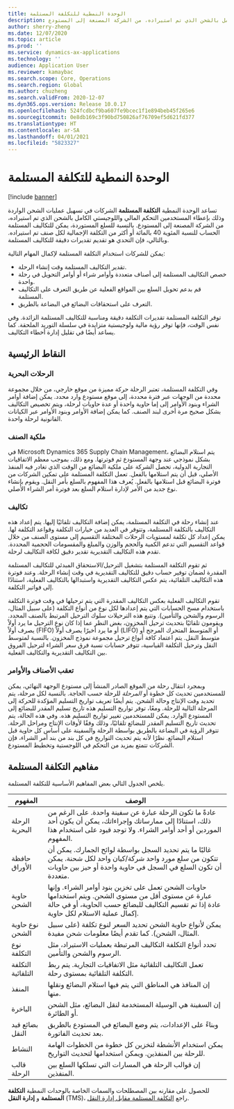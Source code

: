 ```yaml
---
title: الوحدة النمطية للتكلفة المستلمة
description: تساعد الوحدة النمطية التكلفة المستلمة الشركات في تسهيل عمليات الشحن الواردة وذلك بإعطاء المستخدمين التحكم المالي واللوجيستي الكامل بالشحن الذي تم استيراده، من الشركة المصنعة إلى المستودع.
author: sherry-zheng
ms.date: 12/07/2020
ms.topic: article
ms.prod: ''
ms.service: dynamics-ax-applications
ms.technology: ''
audience: Application User
ms.reviewer: kamaybac
ms.search.scope: Core, Operations
ms.search.region: Global
ms.author: chuzheng
ms.search.validFrom: 2020-12-07
ms.dyn365.ops.version: Release 10.0.17
ms.openlocfilehash: 524fcdbcf9ba607fe9bcec1f1e894beb45f265e6
ms.sourcegitcommit: 0e8db169c3f90bd750826af76709ef5d621fd377
ms.translationtype: HT
ms.contentlocale: ar-SA
ms.lasthandoff: 04/01/2021
ms.locfileid: "5823327"
---
```

# <a name="landed-cost-module"></a>الوحدة النمطية للتكلفة المستلمة

[!include [banner](../../includes/banner.md)]

تساعد الوحدة النمطية **التكلفة المستلمة** الشركات في تسهيل عمليات الشحن الواردة وذلك بإعطاء المستخدمين التحكم المالي واللوجيستي الكامل بالشحن الذي تم استيراده، من الشركة المصنعة إلى المستودع. بالنسبة للسلع المستوردة، يمكن للتكاليف المستلمة الحساب للنسبة المئوية 40 بالمائة أو أكثر من التكلفة الإجمالية لكل صنف تم استيراده. وبالتالي، فإن التحدي هو تقديم تقديرات دقيقة للتكاليف المستلمة.

يمكن للشركات استخدام التكلفة المستلمة لإكمال المهام التالية:

- تقدير التكاليف المستلمة وقت إنشاء الرحلة.
- خصص التكاليف المستلمة إلى أصناف متعددة وأوامر شراء أو أوامر التحويل في رحلة واحدة.
- قم بدعم تحويل السلع بين المواقع الفعلية عن طريق التعرف على التكاليف المستلمة.
- التعرف على استحقاقات البضائع في البضاعة بالطريق.

توفر التكلفة المستلمة تقديرات التكلفة دقيقة ومناسبة للتكاليف المستلمة الزائدة. وفي نفس الوقت، فإنها توفر رؤية مالية ولوجيستية متزايدة في سلسلة التوريد الملحقة. كما يساعد أيضًا في تقليل إدارة أخطاء التكاليف.

## <a name="highlights"></a>النقاط الرئيسية

### <a name="voyages"></a>الرحلات البحرية

وفي التكلفة المستلمة، تعتبر الرحلة حركة مميزة من موقع خارجي، من خلال مجموعة محددة من الوجهات عبر فترة محددة، إلى موقع مستودع وارد محدد. يمكن إضافة أوامر الشراء وبنود الأوامر إلى إما حاوية واحدة أو عدة حاويات لرحلة، ويتم تخصيص التكاليف بشكل صحيح مرة أخرى لبند الصنف. كما يمكن إضافة الأوامر وبنود الأوامر عبر الكيانات القانونية لرحلة واحدة.

### <a name="item-ownership"></a>ملكية الصنف

في Microsoft Dynamics 365 Supply Chain Management، يتم استلام البضائع بشكل نموذجي عند وجهة المستودع ثم فوترتها. ومع ذلك، بموجب معظم الاتفاقيات التجارية الدولية، تحصل الشركة على ملكية البضائع من الوقت الذي تغادر فيه المنفذ الأصلي، قبل أن يتم استلامها بالفعل. تعمل التكلفة المستلمة على تمكين الشركات من فوترة البضائع قبل استلامها بالفعل. يُعرف هذا المفهوم بالسلع بأمر النقل. ويقوم بإنشاء نوع جديد من الأمر لإدارة استلام السلع بعد فوترة أمر الشراء الأصلي.

### <a name="costs"></a>تكاليف

عند إنشاء رحلة في التكلفة المستلمة، يمكن إضافة التكاليف تلقائيًا إليها. يتم إعداد هذه التكاليف بالتكلفة المستلمة، وتتوفر في العديد من خيارات التكلفة وقواعد التكلفة لها. يمكن إعداد كل تكلفة لمستويات الرحلات المختلفة التقسيم إلى مستوى الصنف من خلال قواعد التقسيم التي تدعم الكمية والحجم والوزن والمبلغ والمقسومات الحجمية المحددة. تقدم هذه التكاليف التقديرية تقدير دقيق لكافة التكاليف لرحلة.

ثم تقوم التكلفة المستلمة بتشغيل الترحيل/الاستحقاق المبدئي للتكاليف المستلمة المقدرة لضمان توفير حساب دقيق للتكاليف التقديرية في وقت إنشاء الرحلة. وعند فوترة هذه التكاليف التلقائية، يتم عكس التكاليف التقديرية واستبدالها بالتكاليف الفعلية، استنادًا إلى فواتير التكلفة.

تقوم التكاليف الفعلية بعكس التكاليف المقدرة التي يتم ترحيلها في وقت فوترة التكلفة باستخدام مسح الحسابات التي يتم إعدادها لكل نوع من أنواع التكلفة (على سبيل المثال، الرسوم والشحن والتأمين). وتتبع هذه الترحيلات سلوك الترحيل المرتبط بالصنف المحدد. ويقومون تلقائيًا بتحديث ترحيل المخزون، بغض النظر عما إذا كان نوع الترحيل ما يرد أولاً يصرف أولاً (FIFO) أو ما يرد أخيرًا يصرف أولاً (LIFO) أو المتوسط المتحرك المرجح أو متوسط النقل. يتم اعتماد كافة أنواع ترحيل مجموعة نموذج المخزون. بالنسبة لمتوسط النقل وترحيل التكلفة القياسية، تتوفر حسابات نسبة فرق سعر الشراء لترحيل الفروق بين التكاليف التقديرية والتكاليف الفعلية.

### <a name="item-and-order-tracking"></a>تعقب الأصناف والأوامر

وبمجرد انتقال رحلة من الموقع الصادر المنشأ إلى مستودع الوجهة النهائي، يمكن للمستخدمين تحديث كل خطوة أو *المرحلة* للرحلة حسب الحاجة. بالنسبة لكل مرحلة، يتم تحديد وقت الإنتاج وحالة الشحن. يتم أيضًا تعريف تواريخ التسليم المؤكدة للحركة إلى المرحلة التالية للرحلة. ومعًا، توفر تواريخ التسليم هذه تاريخ تسليم المقدر للبضائع إلى المستودع الوارد. يمكن للمستخدمين تغيير تواريخ التسليم هذه. وفي هذه الحالة، يتم تحديث تاريخ التسليم المقدر للبضائع تلقائيًا، وذلك وفقًا لأوقات الإنتاج ومراحل الرحلة. تتوفر الرؤية في البضاعة بالطريق بواسطة الرحلة والسفينة على أساس كل حاوية قبل استلام البضائع. نظرًا لأنه يتم تحديث التواريخ في كل بند من بند أمر الشراء، فإن الشركات تتمتع بمزيد من التحكم في اللوجستية وتخطيط المستودع.

## <a name="landed-cost-concepts"></a>مفاهيم التكلفة المستلمة

يلخص الجدول التالي بعض المفاهيم الأساسية للتكلفة المستلمة.

| المفهوم | الوصف |
|---|---|
| الرحلة البحرية | عادةً ما تكون الرحلة عبارة عن سفينة واحدة. على الرغم من ذلك، استنادًا إلى ممارساتك وإجراءاتك، يمكن أن يكون أحد الموردين أو أحد أوامر الشراء. ولا توجد قيود على استخدام هذا المفهوم. |
| حافظة الأوراق | غالبًا ما يتم تحديد السجل بواسطة لوائح الجمارك. يمكن أن تتكون من سلع مورد واحد شركة/كيان واحد لكل شحنة. يمكن أن تكون السلع في السجل في حاوية واحدة أو حيز بين حاويات متعددة. |
| حاوية الشحن | حاويات الشحن تعمل على تخزين بنود أوامر الشراء. وإنها عبارة عن مستوى أقل من مستوى الشحن. ويتم استخدامها عادة إذا تم تقسيم التكاليف للبضائع حسب الحاوية، أو في حالة إكمال عملية الاستلام لكل حاوية. |
| نوع حاوية الشحن | يمكن لأنواع حاوية الشحن تحديد السعر لنوع تكلفة (على سبيل المثال، الشحن). كما تقدم أيضًا معلومات شحن مفيدة. |
| نوع التكلفة | تحدد أنواع التكلفة التكاليف المرتبطة بعمليات الاستيراد، مثل الرسوم والشحن والتأمين. |
| التكلفة التلقائية | تعمل التكاليف التلقائية مثل الاتفاقيات التجارية. يتم ربط التكلفة التلقائية بمستوى رحلة. |
| المنفذ | إن المنافذ هي المناطق التي يتم فيها استلام البضائع ونقلها منها. |
| الباخرة | إن السفينة هي الوسيلة المستخدمة لنقل البضائع، مثل الشحن أو الطائرة. |
| بضائع قيد النقل | وبناءً على الإعدادات، يتم وضع البضائع في المستودع بالطريق بعد تحديث الفاتورة. |
| النشاط | يمكن استخدام الأنشطة لتخزين كل خطوة من الخطوات الهامة للرحلة بين المنفذين. ويمكن استخدامها لتحديث التواريخ. |
| قالب الرحلة | إن قوالب الرحلة هي المسارات التي تسلكها السلع بين المنفذين. |

للحصول على مقارنه بين المصطلحات والسمات الخاصة بالوحدات النمطية **التكلفة المستلمة** و **إدارة النقل** (TMS)، راجع [التكلفة المستلمة مقابل إدارة النقل](landed-cost-vs-tms.md).
